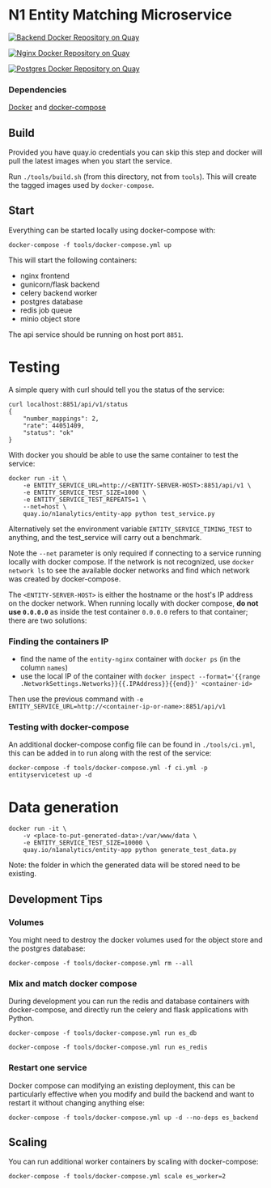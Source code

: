 # N1 Entity Matching Microservice

[![Backend Docker Repository on Quay](https://quay.io/repository/n1analytics/entity-app/status?token=ec8444d6-f940-4dcf-a840-2a077f56fb1b "Backend Docker Repository on Quay")](https://quay.io/repository/n1analytics/entity-app)

[![Nginx Docker Repository on Quay](https://quay.io/repository/n1analytics/entity-nginx/status "Nginx Docker Repository on Quay")](https://quay.io/repository/n1analytics/entity-nginx)

[![Postgres Docker Repository on Quay](https://quay.io/repository/n1analytics/entity-db-server/status?token=35be0156-f6a5-4916-96a3-849aee10c6b2 "Postgres Docker Repository on Quay")](https://quay.io/repository/n1analytics/entity-db-server)

### Dependencies

[Docker](http://docs.docker.com/installation/) and [docker-compose](http://docs.docker.com/compose/)

## Build

Provided you have quay.io credentials you can skip this step and docker will pull the
latest images when you start the service.

Run `./tools/build.sh` (from this directory, not from `tools`). This will create the tagged
images used by `docker-compose`.

## Start

Everything can be started locally using docker-compose with:

    docker-compose -f tools/docker-compose.yml up

This will start the following containers:

- nginx frontend
- gunicorn/flask backend
- celery backend worker
- postgres database
- redis job queue
- minio object store

The api service should be running on host port `8851`.

# Testing

A simple query with curl should tell you the status of the service:

    curl localhost:8851/api/v1/status
    {
        "number_mappings": 2,
        "rate": 44051409,
        "status": "ok"
    }

With docker you should be able to use the same container to test the service:

    docker run -it \
        -e ENTITY_SERVICE_URL=http://<ENTITY-SERVER-HOST>:8851/api/v1 \
        -e ENTITY_SERVICE_TEST_SIZE=1000 \
        -e ENTITY_SERVICE_TEST_REPEATS=1 \
        --net=host \
        quay.io/n1analytics/entity-app python test_service.py

Alternatively set the environment variable `ENTITY_SERVICE_TIMING_TEST` to
anything, and the test_service will carry out a benchmark.

Note the `--net` parameter is only required if connecting to a service running locally
with docker compose. If the network is not recognized, use `docker network ls` to
see the available docker networks and find which network was created by docker-compose.

The `<ENTITY-SERVER-HOST>` is either the hostname or the host's IP address on the
docker network. When running locally with docker compose, **do not use `0.0.0.0`** as 
inside the test container `0.0.0.0` refers to that container; there are two solutions:

### Finding the containers IP

- find the name of the `entity-nginx` container with `docker ps` (in the column `names`)
- use the local IP of the container with
  `docker inspect --format='{{range .NetworkSettings.Networks}}{{.IPAddress}}{{end}}' <container-id>`

Then use the previous command with `-e ENTITY_SERVICE_URL=http://<container-ip-or-name>:8851/api/v1`

### Testing with docker-compose

An additional docker-compose config file can be found in `./tools/ci.yml`,
this can be added in to run along with the rest of the service:

    docker-compose -f tools/docker-compose.yml -f ci.yml -p entityservicetest up -d


# Data generation

    docker run -it \
        -v <place-to-put-generated-data>:/var/www/data \
        -e ENTITY_SERVICE_TEST_SIZE=10000 \
        quay.io/n1analytics/entity-app python generate_test_data.py

Note: the folder in which the generated data will be stored need to be existing.

## Development Tips

### Volumes

You might need to destroy the docker volumes used for the object store
and the postgres database:

    docker-compose -f tools/docker-compose.yml rm --all


### Mix and match docker compose

During development you can run the redis and database containers with
docker-compose, and directly run the celery and flask applications with Python.


    docker-compose -f tools/docker-compose.yml run es_db

    docker-compose -f tools/docker-compose.yml run es_redis

### Restart one service

Docker compose can modifying an existing deployment, this can be particularly
effective when you modify and build the backend and want to restart it without
changing anything else:

    docker-compose -f tools/docker-compose.yml up -d --no-deps es_backend


## Scaling

You can run additional worker containers by scaling with docker-compose:

    docker-compose -f tools/docker-compose.yml scale es_worker=2


